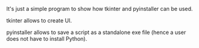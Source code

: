 It's just a simple program to show how tkinter and pyinstaller can be used.

tkinter allows to create UI.

pyinstaller allows to save a script as a standalone exe file (hence a user does not have to install Python).
